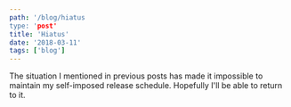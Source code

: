 ```yaml
---
path: '/blog/hiatus
type: 'post'
title: 'Hiatus'
date: '2018-03-11'
tags: ['blog']
---
```


The situation I mentioned in previous posts has made it impossible to maintain
my self-imposed release schedule. Hopefully I'll be able to return to it.
